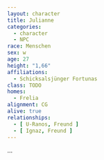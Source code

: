 ```yaml
---
layout: character
title: Julianne
categories:
  - character
  - NPC
race: Menschen
sex: w
age: 27
height: "1,66"
affiliations:
  - Schicksalsjünger Fortunas
class: TODO
homes:
  - Frelia
alignment: CG
alive: true
relationships:
  - [ U-Ranos, Freund ]
  - [ Ignaz, Freund ]
---
```


...